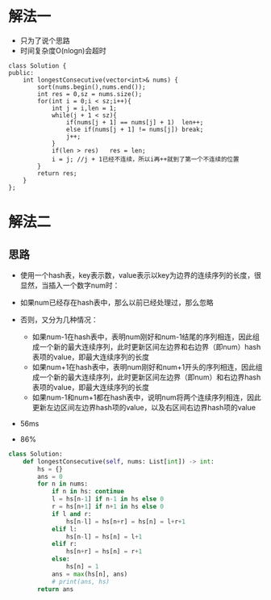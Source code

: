 # 解法一
- 只为了说个思路
- 时间复杂度O(nlogn)会超时
```
class Solution {
public:
    int longestConsecutive(vector<int>& nums) {
        sort(nums.begin(),nums.end());
        int res = 0,sz = nums.size();
        for(int i = 0;i < sz;i++){
            int j = i,len = 1;
            while(j + 1 < sz){
                if(nums[j + 1] == nums[j] + 1)  len++;
                else if(nums[j + 1] != nums[j]) break;
                j++;
            }
            if(len > res)   res = len;
            i = j; //j + 1已经不连续，所以i再++就到了第一个不连续的位置
        }
        return res;
    }
};
```

# 解法二
## 思路
- 使用一个hash表，key表示数，value表示以key为边界的连续序列的长度，很显然，当插入一个数字num时：
- 如果num已经存在hash表中，那么以前已经处理过，那么忽略
- 否则，又分为几种情况：
  - 如果num-1在hash表中，表明num刚好和num-1结尾的序列相连，因此组成一个新的最大连续序列，此时更新区间左边界和右边界（即num）hash表项的value，即最大连续序列的长度
  - 如果num+1在hash表中，表明num刚好和num+1开头的序列相连，因此组成一个新的最大连续序列，此时更新区间左边界（即num）和右边界hash表项的value，即最大连续序列的长度
  - 如果num-1和num+1都在hash表中，说明num将两个连续序列相连，因此更新左边区间左边界hash项的value，以及右区间右边界hash项的value

- 56ms
- 86%
```python
class Solution:
    def longestConsecutive(self, nums: List[int]) -> int:
        hs = {}
        ans = 0
        for n in nums:
            if n in hs: continue
            l = hs[n-1] if n-1 in hs else 0
            r = hs[n+1] if n+1 in hs else 0
            if l and r:
                hs[n-l] = hs[n+r] = hs[n] = l+r+1
            elif l:
                hs[n-l] = hs[n] = l+1
            elif r:
                hs[n+r] = hs[n] = r+1
            else:
                hs[n] = 1
            ans = max(hs[n], ans)
            # print(ans, hs)
        return ans
```